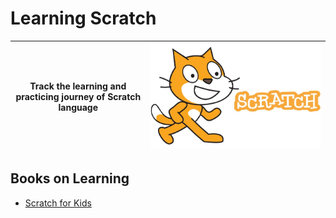 # Learning Scratch

| Track the learning and practicing journey of Scratch language | ![scratchlogo](img/scratch-logo.jpg) |
| --- | --- |

## Books on Learning

- [Scratch for Kids](scratch4kids/README.md)